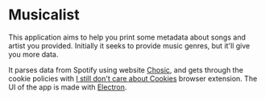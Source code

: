 # Musicalist
This application aims to help you print some metadata about songs and artist you provided. Initially it seeks to provide music genres, but it'll give you more data.  
  
It parses data from Spotify using website [Chosic](https://www.chosic.com), and gets through the cookie policies with [I still don't care about Cookies](https://github.com/OhMyGuus/I-Still-Dont-Care-About-Cookies?tab=GPL-3.0-1-ov-file#readme) browser extension. The UI of the app is made with [Electron](https://www.electronjs.org).